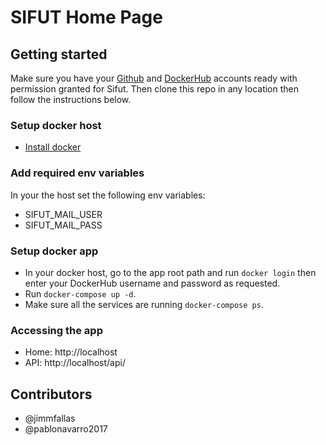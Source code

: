 # SIFUT Home Page

## Getting started

Make sure you have your [Github](https://github.com/) and [DockerHub](https://hub.docker.com/) accounts ready with permission granted for Sifut. Then clone this repo in any location then follow the instructions below.

### Setup docker host
- [Install docker](http://docs.docker.com/installation)

### Add required env variables
In your the host set the following env variables:
- SIFUT_MAIL_USER
- SIFUT_MAIL_PASS

### Setup docker app
- In your docker host, go to the app root path and run ```docker login``` then enter your DockerHub username and password as requested.
- Run ```docker-compose up -d```.
- Make sure all the services are running ```docker-compose ps```.

### Accessing the app
- Home: http://localhost
- API: http://localhost/api/

## Contributors
- @jimmfallas
- @pablonavarro2017
